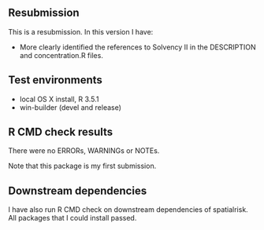 ## Resubmission
This is a resubmission. In this version I have:

* More clearly identified the references to Solvency II in the DESCRIPTION and concentration.R files. 

## Test environments
* local OS X install, R 3.5.1
* win-builder (devel and release)

## R CMD check results
There were no ERRORs, WARNINGs or NOTEs. 

Note that this package is my first submission.

## Downstream dependencies
I have also run R CMD check on downstream dependencies of spatialrisk.
All packages that I could install passed.


